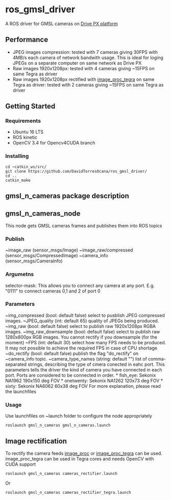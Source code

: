 #  ros_gmsl_driver
A ROS driver for GMSL cameras on [Drive PX platform](https://www.nvidia.com/en-us/self-driving-cars/drive-platform/)

## Performance
* JPEG images compression: tested with 7 cameras giving 30FPS with 4MB/s each camera of network bandwith usage. This is ideal for loging JPEGs on a separate computer on same network as Drive PX
* Raw images 1920x1208px: tested with 4 cameras giving ~15FPS on same Tegra as driver
* Raw images 1920x1208px rectified with [image_proc_tegra](https://github.com/DavidTorresOcana/image_proc_tegra) on same Tegra as driver: tested with 2 cameras giving ~15FPS on same Tegra as driver

## Getting Started

### Requirements

* Ubuntu 16 LTS
* ROS kinetic
* OpenCV 3.4 for Opencv4CUDA branch

### Installing

```
cd ~catkin_ws/src/
git clone https://github.com/DavidTorresOcana/ros_gmsl_driver/
cd ..
catkin_make
```
##  gmsl_n_cameras package description

## gmsl_n_cameras_node
This node gets GMSL cameras frames and publishes them into ROS topics
### Publish
~image_raw (sensor_msgs/Image)
~image_raw/compressed (sensor_msgs/CompressedImage)
~camera_info (sensor_msgs/CameraInfo)
### Argumetns
selector-mask: This allows you to connect any camera at any port. E.g. "0111" to connect cameras 0,1 and 2 of port 0
### Parameters
~img_compressed (bool: default false) select to pusblish JPEG compressed images.
~JPEG_quality (int: default 65) quality of JPEGs being produced.
~img_raw (bool: default false) select to publish raw 1920x1208px RGBA images.
~img_raw_downsample (bool: default false) select to publish raw 1280x800px RGB images. You cannot rectify if you downsample (for the moment)
~FPS (int: default 30) select how many FPS needs to be produced. It may not possible to achieve the required FPS in case of CPU shortage
~do_rectify (bool: default false) publish the flag "do_rectify" on ~camera_info topic.
~camera_type_names (string: default "") list of comma-separated strings, describing the type of cmera conected in eahc port. This parameters tells the driver the kind of camera you have connected in each port. Ports are considered to be connected in order.
			* fish_eye: Sekonix NA1962 190x150 deg FOV
			* onetwenty: Sekonix NA1262 120x73 deg FOV
			* sixty: Sekonix NA6062 60x38 deg FOV
For more explanation, please read the launchfiles
### Usage
Use launchfiles on ~launch folder to configure the node appropriately 
```
roslaunch gmsl_n_cameras gmsl_n_cameras.launch
```

## Image rectification
To rectify the camera feeds [image_proc](http://wiki.ros.org/image_proc) or [image_proc_tegra](https://github.com/DavidTorresOcana/image_proc_tegra) can be used. image_proc_tegra can be used in Tegra cores and needs OpenCV with CUDA support

```
roslaunch gmsl_n_cameras cameras_rectifier.launch
```
Or 
```
roslaunch gmsl_n_cameras cameras_rectifier_tegra.launch
```
